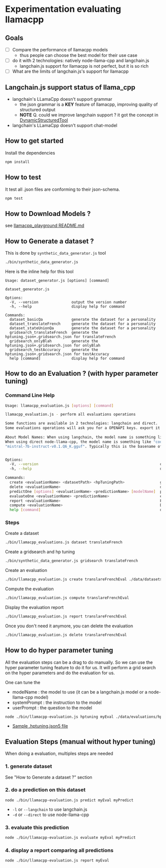 # Experimentation evaluating llamacpp

## Goals
- [ ] Compare the performance of llamacpp models
  - thus people can choose the best model for their use case
- [ ] do it with 2 technologies: natively node-llama-cpp and langchain.js
  - langchain.js support for llamacpp is not perfect, but it is so rich
- [ ] What are the limits of langchain.js's support for llamacpp

## Langchain.js support status of llama_cpp
- langchain's LLamaCpp doesn't support grammar
  - the json grammar is a **KEY** feature of llamacpp, improving quality of structured output
  - **NOTE** Q. could we improve langchain support ? it got the concept in [DynamicStructuredTool](https://js.langchain.com/docs/modules/agents/agent_types/structured_chat)
- langchain's LLamaCpp doesn't support chat-model

## How to get started

Install the dependencies
```sh
npm install
```

## How to test

It test all .json files are conforming to their json-schema.

```sh
npm test
```

## How to Download Models ?
see [llamacpp_playground README.md](../../README.md)

## How to Generate a dataset ?

This is done by ```synthetic_data_generator.js``` tool
```sh
./bin/synthetic_data_generator.js 
```

Here is the inline help for this tool
```
Usage: dataset_generator.js [options] [command]

dataset_generator.js

Options:
  -V, --version               output the version number
  -h, --help                  display help for command

Commands:
  dataset_basicQa             generate the dataset for a personality
  dataset_translateFrench     generate the dataset for a personality
  dataset_stateUnionQa        generate the dataset for a personality
  gridsearch_translateFrench  generate the hptuning.json+.gridsearch.json for translateFrench
  gridsearch_onlyBlah         generate the hptuning.json+.gridsearch.json for onlyBlah
  gridsearch_testAccuracy     generate the hptuning.json+.gridsearch.json for testAccuracy
  help [command]              display help for command
```


## How to do an Evaluation ? (with hyper parameter tuning)

### Command Line Help

```sh
Usage: llamacpp_evaluation.js [options] [command]

llamacpp_evaluation.js - perform all evaluations operations

Some functions are available in 2 technologies: langchain and direct.
Some evaluations operations will ask you for a OPENAPI keys. export it as OPENAI_API_KEY environment variable.
        
About Model Names: When using langchain, the model name is something like "gpt-4" or "gpt-3.5-turbo".
When using direct node-llama-cpp, the model name is something like "codellama-13b-instruct.Q2_K.gguf" or 
"mistral-7b-instruct-v0.1.Q6_K.gguf". Typically this is the basename of the files stored in "models" folder.


Options:
  -V, --version                                                       output the version number
  -h, --help                                                          display help for command

Commands:
  create <evaluationName> <datasetPath> <hpTuningPath>                generate an evaluation from a dataset and a hpTuning file.
  delete <evaluationName>                                             delete an evaluation. WARNING: this is irreversible.
  predictOne [options] <evaluationName> <predictionName> [modelName]  predict on the dataset
  evaluateOne <evaluationName> <predictionName>                       evaluate the prediction based on the dataset
  report <evaluationName>                                             Print a report on the dataset evaluation
  compute <evaluationName>                                            Do hyperparameters tuning for a given .hptuning.json file
  help [command]                                                      display help for command
```

### Steps 
Create a dataset
```sh
./bin/llamacpp_evaluations.js dataset translateFrench
```

Create a gridsearch and hp tuning
```sh
./bin/synthetic_data_generator.js gridsearch translateFrench
```

Create an evaluation
```sh
./bin/llamacpp_evaluation.js create translareFrenchEval ./data/datasets/translateFrench.dataset.json ./data/hptunings/gridsearch_translateFrench.hptuning.json
```

Compute the evaluation

```sh
./bin/llamacpp_evaluation.js compute translareFrenchEval 
```

Display the evaluation report

```sh
./bin/llamacpp_evaluation.js report translareFrenchEval 
```

Once you don't need it anymore, you can delete the evaluation

```sh
./bin/llamacpp_evaluation.js delete translareFrenchEval 
```


## How to do hyper parameter tuning

All the evaluation steps can be a drag to do manually. So we can use the hyper parameter tuning feature to do it for us.
It will perform a grid search on the hyper parameters and do the evaluation for us.

One can tune the 
- modelName : the model to use (it can be a langchain.js model or a node-llama-cpp model)
- systemPrompt : the instruction to the model
- userPrompt : the question to the model

```sh
node ./bin/llamacpp-evaluation.js hptuning myEval ./data/evaluations/hptunings/superHpTuning.hptuning.json5
```

- [Sample .hptuning.json5 file](./data/evaluations/hptunings/superHpTuning.hptuning.json5)
## Evaluation Steps (manual without hyper tuning)

When doing a evaluation, multiples steps are needed

### 1. generate dataset
See "How to Generate a dataset ?" section
### 2. do a prediction on this dataset

```
node ./bin/llamacpp-evaluation.js predict myEval myPredict
```

- ```-l``` or ```--langchain``` to use langchain.js
- ```-d``` or ```--direct``` to use node-llama-cpp

### 3. evaluate this prediction

```sh
node ./bin/llamacpp-evaluation.js evaluate myEval myPredict
```

### 4. display a report comparing all predictions

```sh
node ./bin/llamacpp-evaluation.js report myEval
```

